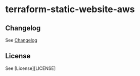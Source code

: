 # terraform-static-website-aws

## Changelog

See [Changelog](CHANGELOG.md)

## License

See [License][LICENSE]